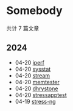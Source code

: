 # Somebody

共计 7 篇文章

## 2024

- 04-20 [iperf](https://zack4396.github.io/documentation/operating-system/001-linux/099-tools/iperf/ "2024-04-20 20:24:10")
- 04-20 [sysstat](https://zack4396.github.io/documentation/operating-system/001-linux/099-tools/sysstat/ "2024-04-20 17:52:58")
- 04-20 [stream](https://zack4396.github.io/documentation/operating-system/001-linux/099-tools/stream/ "2024-04-20 16:20:43")
- 04-20 [memtester](https://zack4396.github.io/documentation/operating-system/001-linux/099-tools/memtester/ "2024-04-20 14:54:25")
- 04-20 [dhrystone](https://zack4396.github.io/documentation/operating-system/001-linux/099-tools/dhrystone/ "2024-04-20 13:26:07")
- 04-20 [stressapptest](https://zack4396.github.io/documentation/operating-system/001-linux/099-tools/stressapptest/ "2024-04-20 11:17:58")
- 04-19 [stress-ng](https://zack4396.github.io/documentation/operating-system/001-linux/099-tools/stress-ng/ "2024-04-19 20:11:20")
